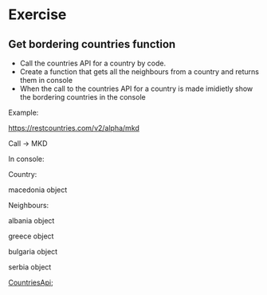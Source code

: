 # Exercise

## Get bordering countries function

* Call the countries API for a country by code.
* Create a function that gets all the neighbours from a country and returns them in console
* When the call to the countries API for a country is made imidietly show the bordering countries in the console

Example:

https://restcountries.com/v2/alpha/mkd

Call -> MKD

In console:

Country:

macedonia object

Neighbours:

albania object

greece object

bulgaria object

serbia object

[CountriesApi](https://restcountries.com/);
